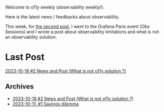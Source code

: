Welcome to o11y weekly (observability weekly!).

Here is the latest news / feedbacks about observability.

This week, for [the second post](./2023-10-18_What_is_not_an_observability_solution/README.md), I went to the Grafana Paris event (Obs Sessions) and I wrote a post about observability limitations and what is not an observability solution.

# Last Post
[2023-10-18 #2 News and Post (What is not o11y solution ?)](./2023-10-18_What_is_not_an_observability_solution/README.md)

## Archives
- [2023-10-18 #2 News and Post (What is not o11y solution ?)](./2023-10-18_What_is_not_an_observability_solution/README.md)
- [2023-10-11: #1 Savings dilemma](./2023-10-11_Savings_dilemma/README.md)
